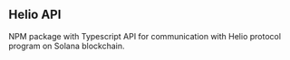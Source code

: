 ## Helio API

NPM package with Typescript API for communication with Helio protocol program on Solana blockchain.